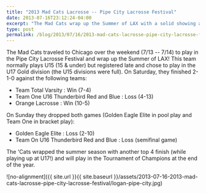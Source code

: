 ```yaml
---
title: "2013 Mad Cats Lacrosse -- Pipe City Lacrosse Festival"
date: 2013-07-16T23:12:24-04:00
excerpt: "The Mad Cats wrap up the Summer of LAX with a solid showing at Pipe City!"
type: post
permalink: /blog/2013/07/16/2013-mad-cats-lacrosse-pipe-city-lacrosse-festival/
---
```

The Mad Cats traveled to Chicago over the weekend (7/13 -- 7/14) to play in the Pipe City Lacrosse Festival and wrap up the Summer of LAX! This team normally plays U15 (15 & under) but registered late and chose to play in the U17 Gold division (the U15 divisions were full). On Saturday, they finished 2-1-0 against the following teams:

  * Team Total Varsity : Win (7-4)
  * Team One U16 Thunderbird Red and Blue : Loss (4-13)
  * Orange Lacrosse : Win (10-5)

On Sunday they dropped both games (Golden Eagle Elite in pool play and Team One in bracket play):

  * Golden Eagle Elite : Loss (2-10)
  * Team On U16 Thunderbird Red and Blue : Loss (semifinal game)

The 'Cats wrapped the summer season with another top 4 finish (while playing up at U17!) and will play in the Tournament of Champions at the end of the year.

![no-alignment]({{ site.url }}{{ site.baseurl }}/assets/2013-07-16-2013-mad-cats-lacrosse-pipe-city-lacrosse-festival/logan-pipe-city.jpg)
